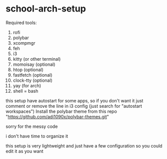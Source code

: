 # school-arch-setup

Required tools:
1. rofi
2. polybar
3. xcompmgr
4. feh
5. i3
6. kitty (or other terminal)
7. momoisay (optional)
8. htop (optional)
9. fastfetch (optional)
10. clock-tty (optional)
11. yay (for arch)
12. shell = bash

this setup have autostart for some apps, so if you don't want it just comment or remove the line in i3 config (just search for "autostart workspaces")
Install the polybar theme from this repo "https://github.com/adi1090x/polybar-themes.git"

sorry for the messy code

i don't have time to organize it

this setup is very lightweight and just have a few configuration so you could edit it as you want
  
